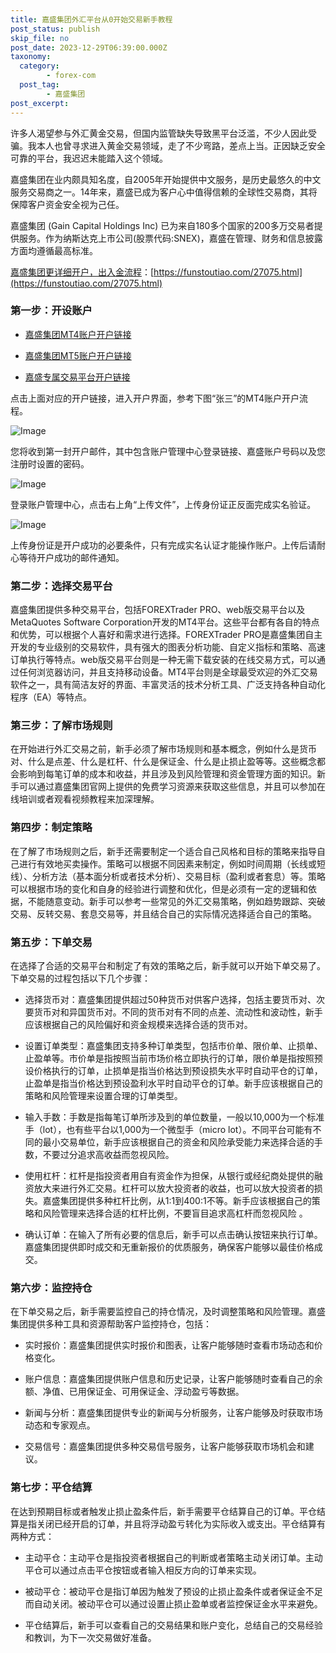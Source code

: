 ```yaml
---
title: 嘉盛集团外汇平台从0开始交易新手教程
post_status: publish
skip_file: no
post_date: 2023-12-29T06:39:00.000Z
taxonomy:
  category:
        - forex-com
  post_tag:
        - 嘉盛集团
post_excerpt: 
---
```

许多人渴望参与外汇黄金交易，但国内监管缺失导致黑平台泛滥，不少人因此受骗。我本人也曾寻求进入黄金交易领域，走了不少弯路，差点上当。正因缺乏安全可靠的平台，我迟迟未能踏入这个领域。

嘉盛集团在业内颇具知名度，自2005年开始提供中文服务，是历史最悠久的中文服务交易商之一。14年来，嘉盛已成为客户心中值得信赖的全球性交易商，其将保障客户资金安全视为己任。

嘉盛集团 (Gain Capital Holdings Inc) 已为来自180多个国家的200多万交易者提供服务。作为纳斯达克上市公司(股票代码:SNEX)，嘉盛在管理、财务和信息披露方面均遵循最高标准。

[嘉盛集团更详细开户，出入金流程](https://funstoutiao.com/27075.html)：[https://funstoutiao.com/27075.html](https://funstoutiao.com/27075.html)

### 第一步：开设账户

* [嘉盛集团MT4账户开户链接](https://s.ssgg.net/jsmt4)

* [嘉盛集团MT5账户开户链接](https://s.ssgg.net/jsmt5)

* [嘉盛专属交易平台开户链接](https://s.ssgg.net/js)

点击上面对应的开户链接，进入开户界面，参考下图“张三”的MT4账户开户流程。

![Image](https://prod-files-secure.s3.us-west-2.amazonaws.com/39ed1227-6d7d-4570-be36-9ccd4a2c4241/7a167aea-686b-400d-af59-4e18eb607a40/640.png?X-Amz-Algorithm=AWS4-HMAC-SHA256&X-Amz-Content-Sha256=UNSIGNED-PAYLOAD&X-Amz-Credential=ASIAZI2LB466X5EMDMRW%2F20251021%2Fus-west-2%2Fs3%2Faws4_request&X-Amz-Date=20251021T161314Z&X-Amz-Expires=3600&X-Amz-Security-Token=IQoJb3JpZ2luX2VjEGAaCXVzLXdlc3QtMiJHMEUCIAkK8ZF%2BUTlQJoGoqbAqex%2FVXq9TVDCmNJQkdh8AU0jzAiEArzTnwp2%2Fs3vc6CX8qKtAkKa8b9zS8P6LhvYvT0uKbW4q%2FwMIGRAAGgw2Mzc0MjMxODM4MDUiDHmBrrbq9V1bJZxF1SrcA71wEYb2SCMRdh0Gt6IwsUfusJlJGW8I7XOKkgc26Se%2Fq3ZS0xger2FyE1uLdIf1%2BPEtadNtShoBpToSHNmkdW0O2UozP4hEUwkODUyFJffnUBQLNesIFKVvlts%2FBmu83Wlcw2kmRappy8lH2qGZLWOw0DW75QUyVbD2fs4WHy6SLz8QkWmtMrAXLE91rkd05jokACULpxu5xpOb1zPdH326oGFdDRwdR7okTQ3g5OE9uNTUfCdO7h84zmR7ejuoqOnKknsMsP2dIvmXOQp%2FAS87VpWBPj2Qsno8BWEK%2BznZOhgbbNf35uOF2xvb%2BiIBmB66tzZxGIWp9nnJq6ftBl0zDlNEAJjdI%2FyDQRt%2BeGSwaa7YHtWv%2F6k7QEin5yUTVkoR9Uziy3vupn%2FuG7Vx69cApwfX%2FvS2jL1X044fDhwlB3aXcYLQoWyuSLE9AVqpm4zbewXcyCb2r9hdjmGDM78ahrntZHcTdB45hiNyeTTqeqz42RqGGCbmIN8YoBYZKF%2BKbvWTkrCULk18FV9L3liilhW%2BKMZljLDuMKVDQnsHwz09VQWMulC8AOq%2BOAoTumz2DfHVVnYwb5MB6N3rVgVVmuus%2Fo5sL2E4ShNjMbsclddCTVdEFrwepF9jMJ%2FP3scGOqUBznf5QkySf8yIV34U3D3FED1g0h%2Bqc0cBcaGFG9vs%2B5EMt71Hbr3whIMYwUDThnPrruiKj0YLhgGvX38tB0%2FitI1VATkeAfoK8%2BPH84rFjWbLPiVRb4VJtnj0cBsyQPAvPacD5t3CGNTNYPvzaE%2F84QKWRieOPxF7iHIMfO1JS8Qs4MOo9sttFaPJc1rFmgFF563TBb%2FPpT8X9GnIuvcTi%2FUfM7BD&X-Amz-Signature=f265d49bbd27daa834970c84bd486426756fcf89aac3e8d44b9acc9127aca552&X-Amz-SignedHeaders=host&x-amz-checksum-mode=ENABLED&x-id=GetObject)

您将收到第一封开户邮件，其中包含账户管理中心登录链接、嘉盛账户号码以及您注册时设置的密码。

![Image](https://prod-files-secure.s3.us-west-2.amazonaws.com/39ed1227-6d7d-4570-be36-9ccd4a2c4241/eaa1c6b3-2877-4284-a0e1-530e222c27fb/image.png?X-Amz-Algorithm=AWS4-HMAC-SHA256&X-Amz-Content-Sha256=UNSIGNED-PAYLOAD&X-Amz-Credential=ASIAZI2LB466X5EMDMRW%2F20251021%2Fus-west-2%2Fs3%2Faws4_request&X-Amz-Date=20251021T161314Z&X-Amz-Expires=3600&X-Amz-Security-Token=IQoJb3JpZ2luX2VjEGAaCXVzLXdlc3QtMiJHMEUCIAkK8ZF%2BUTlQJoGoqbAqex%2FVXq9TVDCmNJQkdh8AU0jzAiEArzTnwp2%2Fs3vc6CX8qKtAkKa8b9zS8P6LhvYvT0uKbW4q%2FwMIGRAAGgw2Mzc0MjMxODM4MDUiDHmBrrbq9V1bJZxF1SrcA71wEYb2SCMRdh0Gt6IwsUfusJlJGW8I7XOKkgc26Se%2Fq3ZS0xger2FyE1uLdIf1%2BPEtadNtShoBpToSHNmkdW0O2UozP4hEUwkODUyFJffnUBQLNesIFKVvlts%2FBmu83Wlcw2kmRappy8lH2qGZLWOw0DW75QUyVbD2fs4WHy6SLz8QkWmtMrAXLE91rkd05jokACULpxu5xpOb1zPdH326oGFdDRwdR7okTQ3g5OE9uNTUfCdO7h84zmR7ejuoqOnKknsMsP2dIvmXOQp%2FAS87VpWBPj2Qsno8BWEK%2BznZOhgbbNf35uOF2xvb%2BiIBmB66tzZxGIWp9nnJq6ftBl0zDlNEAJjdI%2FyDQRt%2BeGSwaa7YHtWv%2F6k7QEin5yUTVkoR9Uziy3vupn%2FuG7Vx69cApwfX%2FvS2jL1X044fDhwlB3aXcYLQoWyuSLE9AVqpm4zbewXcyCb2r9hdjmGDM78ahrntZHcTdB45hiNyeTTqeqz42RqGGCbmIN8YoBYZKF%2BKbvWTkrCULk18FV9L3liilhW%2BKMZljLDuMKVDQnsHwz09VQWMulC8AOq%2BOAoTumz2DfHVVnYwb5MB6N3rVgVVmuus%2Fo5sL2E4ShNjMbsclddCTVdEFrwepF9jMJ%2FP3scGOqUBznf5QkySf8yIV34U3D3FED1g0h%2Bqc0cBcaGFG9vs%2B5EMt71Hbr3whIMYwUDThnPrruiKj0YLhgGvX38tB0%2FitI1VATkeAfoK8%2BPH84rFjWbLPiVRb4VJtnj0cBsyQPAvPacD5t3CGNTNYPvzaE%2F84QKWRieOPxF7iHIMfO1JS8Qs4MOo9sttFaPJc1rFmgFF563TBb%2FPpT8X9GnIuvcTi%2FUfM7BD&X-Amz-Signature=1d5d4e33c1accf6936b8da96a5e009b2b45ede65432ea5577250c052459573c1&X-Amz-SignedHeaders=host&x-amz-checksum-mode=ENABLED&x-id=GetObject)

登录账户管理中心，点击右上角“上传文件”，上传身份证正反面完成实名验证。

![Image](https://prod-files-secure.s3.us-west-2.amazonaws.com/39ed1227-6d7d-4570-be36-9ccd4a2c4241/54090639-09fc-46b4-a135-e0289f707147/image.png?X-Amz-Algorithm=AWS4-HMAC-SHA256&X-Amz-Content-Sha256=UNSIGNED-PAYLOAD&X-Amz-Credential=ASIAZI2LB466X5EMDMRW%2F20251021%2Fus-west-2%2Fs3%2Faws4_request&X-Amz-Date=20251021T161314Z&X-Amz-Expires=3600&X-Amz-Security-Token=IQoJb3JpZ2luX2VjEGAaCXVzLXdlc3QtMiJHMEUCIAkK8ZF%2BUTlQJoGoqbAqex%2FVXq9TVDCmNJQkdh8AU0jzAiEArzTnwp2%2Fs3vc6CX8qKtAkKa8b9zS8P6LhvYvT0uKbW4q%2FwMIGRAAGgw2Mzc0MjMxODM4MDUiDHmBrrbq9V1bJZxF1SrcA71wEYb2SCMRdh0Gt6IwsUfusJlJGW8I7XOKkgc26Se%2Fq3ZS0xger2FyE1uLdIf1%2BPEtadNtShoBpToSHNmkdW0O2UozP4hEUwkODUyFJffnUBQLNesIFKVvlts%2FBmu83Wlcw2kmRappy8lH2qGZLWOw0DW75QUyVbD2fs4WHy6SLz8QkWmtMrAXLE91rkd05jokACULpxu5xpOb1zPdH326oGFdDRwdR7okTQ3g5OE9uNTUfCdO7h84zmR7ejuoqOnKknsMsP2dIvmXOQp%2FAS87VpWBPj2Qsno8BWEK%2BznZOhgbbNf35uOF2xvb%2BiIBmB66tzZxGIWp9nnJq6ftBl0zDlNEAJjdI%2FyDQRt%2BeGSwaa7YHtWv%2F6k7QEin5yUTVkoR9Uziy3vupn%2FuG7Vx69cApwfX%2FvS2jL1X044fDhwlB3aXcYLQoWyuSLE9AVqpm4zbewXcyCb2r9hdjmGDM78ahrntZHcTdB45hiNyeTTqeqz42RqGGCbmIN8YoBYZKF%2BKbvWTkrCULk18FV9L3liilhW%2BKMZljLDuMKVDQnsHwz09VQWMulC8AOq%2BOAoTumz2DfHVVnYwb5MB6N3rVgVVmuus%2Fo5sL2E4ShNjMbsclddCTVdEFrwepF9jMJ%2FP3scGOqUBznf5QkySf8yIV34U3D3FED1g0h%2Bqc0cBcaGFG9vs%2B5EMt71Hbr3whIMYwUDThnPrruiKj0YLhgGvX38tB0%2FitI1VATkeAfoK8%2BPH84rFjWbLPiVRb4VJtnj0cBsyQPAvPacD5t3CGNTNYPvzaE%2F84QKWRieOPxF7iHIMfO1JS8Qs4MOo9sttFaPJc1rFmgFF563TBb%2FPpT8X9GnIuvcTi%2FUfM7BD&X-Amz-Signature=39f51af9467df1eb8cc43a01d61eedd522ff79576a2c2b84dfd75fe7af7226be&X-Amz-SignedHeaders=host&x-amz-checksum-mode=ENABLED&x-id=GetObject)

上传身份证是开户成功的必要条件，只有完成实名认证才能操作账户。上传后请耐心等待开户成功的邮件通知。

### 第二步：选择交易平台

嘉盛集团提供多种交易平台，包括FOREXTrader PRO、web版交易平台以及MetaQuotes Software Corporation开发的MT4平台。这些平台都有各自的特点和优势，可以根据个人喜好和需求进行选择。FOREXTrader PRO是嘉盛集团自主开发的专业级别的交易软件，具有强大的图表分析功能、自定义指标和策略、高速订单执行等特点。web版交易平台则是一种无需下载安装的在线交易方式，可以通过任何浏览器访问，并且支持移动设备。MT4平台则是全球最受欢迎的外汇交易软件之一，具有简洁友好的界面、丰富灵活的技术分析工具、广泛支持各种自动化程序（EA）等特点。

### 第三步：了解市场规则

在开始进行外汇交易之前，新手必须了解市场规则和基本概念，例如什么是货币对、什么是点差、什么是杠杆、什么是保证金、什么是止损止盈等等。这些概念都会影响到每笔订单的成本和收益，并且涉及到风险管理和资金管理方面的知识。新手可以通过嘉盛集团官网上提供的免费学习资源来获取这些信息，并且可以参加在线培训或者观看视频教程来加深理解。

### 第四步：制定策略

在了解了市场规则之后，新手还需要制定一个适合自己风格和目标的策略来指导自己进行有效地买卖操作。策略可以根据不同因素来制定，例如时间周期（长线或短线）、分析方法（基本面分析或者技术分析）、交易目标（盈利或者套息）等。策略可以根据市场的变化和自身的经验进行调整和优化，但是必须有一定的逻辑和依据，不能随意变动。新手可以参考一些常见的外汇交易策略，例如趋势跟踪、突破交易、反转交易、套息交易等，并且结合自己的实际情况选择适合自己的策略。

### 第五步：下单交易

在选择了合适的交易平台和制定了有效的策略之后，新手就可以开始下单交易了。下单交易的过程包括以下几个步骤：

* 选择货币对：嘉盛集团提供超过50种货币对供客户选择，包括主要货币对、次要货币对和异国货币对。不同的货币对有不同的点差、流动性和波动性，新手应该根据自己的风险偏好和资金规模来选择合适的货币对。

* 设置订单类型：嘉盛集团支持多种订单类型，包括市价单、限价单、止损单、止盈单等。市价单是指按照当前市场价格立即执行的订单，限价单是指按照预设价格执行的订单，止损单是指当价格达到预设损失水平时自动平仓的订单，止盈单是指当价格达到预设盈利水平时自动平仓的订单。新手应该根据自己的策略和风险管理来设置合理的订单类型。

* 输入手数：手数是指每笔订单所涉及到的单位数量，一般以10,000为一个标准手（lot），也有些平台以1,000为一个微型手（micro lot）。不同平台可能有不同的最小交易单位，新手应该根据自己的资金和风险承受能力来选择合适的手数，不要过分追求高收益而忽视风险。

* 使用杠杆：杠杆是指投资者用自有资金作为担保，从银行或经纪商处提供的融资放大来进行外汇交易。杠杆可以放大投资者的收益，也可以放大投资者的损失。嘉盛集团提供多种杠杆比例，从1:1到400:1不等。新手应该根据自己的策略和风险管理来选择合适的杠杆比例，不要盲目追求高杠杆而忽视风险 。

* 确认订单：在输入了所有必要的信息后，新手可以点击确认按钮来执行订单。嘉盛集团提供即时成交和无重新报价的优质服务，确保客户能够以最佳价格成交。

### 第六步：监控持仓

在下单交易之后，新手需要监控自己的持仓情况，及时调整策略和风险管理。嘉盛集团提供多种工具和资源帮助客户监控持仓，包括：

* 实时报价：嘉盛集团提供实时报价和图表，让客户能够随时查看市场动态和价格变化。

* 账户信息：嘉盛集团提供账户信息和历史记录，让客户能够随时查看自己的余额、净值、已用保证金、可用保证金、浮动盈亏等数据。

* 新闻与分析：嘉盛集团提供专业的新闻与分析服务，让客户能够及时获取市场动态和专家观点。

* 交易信号：嘉盛集团提供多种交易信号服务，让客户能够获取市场机会和建议。

### 第七步：平仓结算

在达到预期目标或者触发止损止盈条件后，新手需要平仓结算自己的订单。平仓结算是指关闭已经开启的订单，并且将浮动盈亏转化为实际收入或支出。平仓结算有两种方式：

* 主动平仓：主动平仓是指投资者根据自己的判断或者策略主动关闭订单。主动平仓可以通过点击平仓按钮或者输入相反方向的订单来实现。

* 被动平仓：被动平仓是指订单因为触发了预设的止损止盈条件或者保证金不足而自动关闭。被动平仓可以通过设置止损止盈单或者监控保证金水平来避免。

* 平仓结算后，新手可以查看自己的交易结果和账户变化，总结自己的交易经验和教训，为下一次交易做好准备。